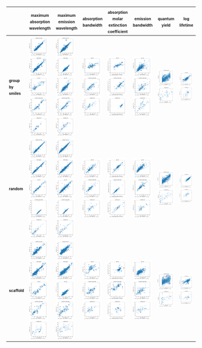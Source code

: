| | <font size="1">maximum absorption wavelength</font> | <font size="1">maximum emission wavelength</font> | <font size="1">absorption bandwidth</font> | <font size="1">absorption molar extinction coefficient</font> | <font size="1">emission bandwidth</font> | <font size="1">quantum yield</font> | <font size="1">log lifetime</font> |
| --- | --- | --- | --- | --- | --- | --- | --- |
| <font size="1">**group by smiles**</font> |<img src="./prediction_plots_images/abs_peakwavs_max__group_by_smiles__1alone.png" width="50"><img src="./prediction_plots_images/abs_peakwavs_max__group_by_smiles__2both_peaks.png" width="50"><img src="./prediction_plots_images/abs_peakwavs_max__group_by_smiles__3abs_all.png" width="50"><img src="./prediction_plots_images/abs_peakwavs_max__group_by_smiles__4multitask_peak_stats.png" width="50"><img src="./prediction_plots_images/abs_peakwavs_max__group_by_smiles__5multitask_all.png" width="50"> |<img src="./prediction_plots_images/emi_peakwavs_max__group_by_smiles__1alone.png" width="50"><img src="./prediction_plots_images/emi_peakwavs_max__group_by_smiles__2both_peaks.png" width="50"><img src="./prediction_plots_images/emi_peakwavs_max__group_by_smiles__3emi_all.png" width="50"><img src="./prediction_plots_images/emi_peakwavs_max__group_by_smiles__4multitask_peak_stats.png" width="50"><img src="./prediction_plots_images/emi_peakwavs_max__group_by_smiles__5multitask_all.png" width="50"> |<img src="./prediction_plots_images/abs_bandwidth__group_by_smiles__3abs_all.png" width="50"><img src="./prediction_plots_images/abs_bandwidth__group_by_smiles__4multitask_peak_stats.png" width="50"><img src="./prediction_plots_images/abs_bandwidth__group_by_smiles__5multitask_all.png" width="50"> |<img src="./prediction_plots_images/abs_molar_ext_coeff__group_by_smiles__3abs_all.png" width="50"><img src="./prediction_plots_images/abs_molar_ext_coeff__group_by_smiles__4multitask_peak_stats.png" width="50"><img src="./prediction_plots_images/abs_molar_ext_coeff__group_by_smiles__5multitask_all.png" width="50"> |<img src="./prediction_plots_images/emi_bandwidth__group_by_smiles__3emi_all.png" width="50"><img src="./prediction_plots_images/emi_bandwidth__group_by_smiles__4multitask_peak_stats.png" width="50"><img src="./prediction_plots_images/emi_bandwidth__group_by_smiles__5multitask_all.png" width="50"> |<img src="./prediction_plots_images/quantum_yield__group_by_smiles__1alone.png" width="50"><img src="./prediction_plots_images/quantum_yield__group_by_smiles__5multitask_all.png" width="50"> |<img src="./prediction_plots_images/log_lifetime__group_by_smiles__1alone.png" width="50"><img src="./prediction_plots_images/log_lifetime__group_by_smiles__5multitask_all.png" width="50"> |
| <font size="1">**random**</font> |<img src="./prediction_plots_images/abs_peakwavs_max__random__1alone.png" width="50"><img src="./prediction_plots_images/abs_peakwavs_max__random__2both_peaks.png" width="50"><img src="./prediction_plots_images/abs_peakwavs_max__random__3abs_all.png" width="50"><img src="./prediction_plots_images/abs_peakwavs_max__random__4multitask_peak_stats.png" width="50"><img src="./prediction_plots_images/abs_peakwavs_max__random__5multitask_all.png" width="50"> |<img src="./prediction_plots_images/emi_peakwavs_max__random__1alone.png" width="50"><img src="./prediction_plots_images/emi_peakwavs_max__random__2both_peaks.png" width="50"><img src="./prediction_plots_images/emi_peakwavs_max__random__3emi_all.png" width="50"><img src="./prediction_plots_images/emi_peakwavs_max__random__4multitask_peak_stats.png" width="50"><img src="./prediction_plots_images/emi_peakwavs_max__random__5multitask_all.png" width="50"> |<img src="./prediction_plots_images/abs_bandwidth__random__3abs_all.png" width="50"><img src="./prediction_plots_images/abs_bandwidth__random__4multitask_peak_stats.png" width="50"><img src="./prediction_plots_images/abs_bandwidth__random__5multitask_all.png" width="50"> |<img src="./prediction_plots_images/abs_molar_ext_coeff__random__3abs_all.png" width="50"><img src="./prediction_plots_images/abs_molar_ext_coeff__random__4multitask_peak_stats.png" width="50"><img src="./prediction_plots_images/abs_molar_ext_coeff__random__5multitask_all.png" width="50"> |<img src="./prediction_plots_images/emi_bandwidth__random__3emi_all.png" width="50"><img src="./prediction_plots_images/emi_bandwidth__random__4multitask_peak_stats.png" width="50"><img src="./prediction_plots_images/emi_bandwidth__random__5multitask_all.png" width="50"> |<img src="./prediction_plots_images/quantum_yield__random__1alone.png" width="50"><img src="./prediction_plots_images/quantum_yield__random__5multitask_all.png" width="50"> |<img src="./prediction_plots_images/log_lifetime__random__1alone.png" width="50"><img src="./prediction_plots_images/log_lifetime__random__5multitask_all.png" width="50"> |
| <font size="1">**scaffold**</font> |<img src="./prediction_plots_images/abs_peakwavs_max__scaffold__1alone.png" width="50"><img src="./prediction_plots_images/abs_peakwavs_max__scaffold__2both_peaks.png" width="50"><img src="./prediction_plots_images/abs_peakwavs_max__scaffold__3abs_all.png" width="50"><img src="./prediction_plots_images/abs_peakwavs_max__scaffold__4multitask_peak_stats.png" width="50"><img src="./prediction_plots_images/abs_peakwavs_max__scaffold__5multitask_all.png" width="50"> |<img src="./prediction_plots_images/emi_peakwavs_max__scaffold__1alone.png" width="50"><img src="./prediction_plots_images/emi_peakwavs_max__scaffold__2both_peaks.png" width="50"><img src="./prediction_plots_images/emi_peakwavs_max__scaffold__3emi_all.png" width="50"><img src="./prediction_plots_images/emi_peakwavs_max__scaffold__4multitask_peak_stats.png" width="50"><img src="./prediction_plots_images/emi_peakwavs_max__scaffold__5multitask_all.png" width="50"> |<img src="./prediction_plots_images/abs_bandwidth__scaffold__3abs_all.png" width="50"><img src="./prediction_plots_images/abs_bandwidth__scaffold__4multitask_peak_stats.png" width="50"><img src="./prediction_plots_images/abs_bandwidth__scaffold__5multitask_all.png" width="50"> |<img src="./prediction_plots_images/abs_molar_ext_coeff__scaffold__3abs_all.png" width="50"><img src="./prediction_plots_images/abs_molar_ext_coeff__scaffold__4multitask_peak_stats.png" width="50"><img src="./prediction_plots_images/abs_molar_ext_coeff__scaffold__5multitask_all.png" width="50"> |<img src="./prediction_plots_images/emi_bandwidth__scaffold__3emi_all.png" width="50"><img src="./prediction_plots_images/emi_bandwidth__scaffold__4multitask_peak_stats.png" width="50"><img src="./prediction_plots_images/emi_bandwidth__scaffold__5multitask_all.png" width="50"> |<img src="./prediction_plots_images/quantum_yield__scaffold__1alone.png" width="50"><img src="./prediction_plots_images/quantum_yield__scaffold__5multitask_all.png" width="50"> |<img src="./prediction_plots_images/log_lifetime__scaffold__1alone.png" width="50"><img src="./prediction_plots_images/log_lifetime__scaffold__5multitask_all.png" width="50"> |
